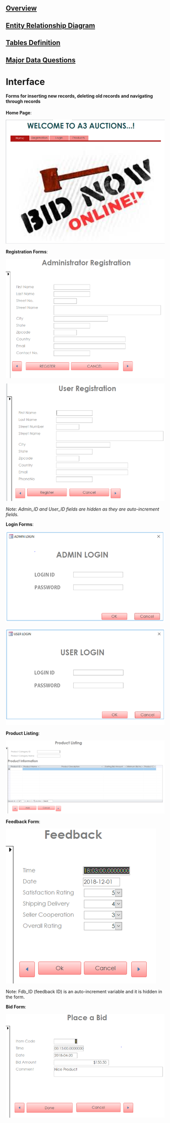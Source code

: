 ## [Overview](../README.md)

## [Entity Relationship Diagram](../Entity_Database/Entity_Relationship.md)

## [Tables Definition](../Table_Definitions.md)

## [Major Data Questions](../Data_Questions.md)

# Interface

#### Forms for inserting new records, deleting old records and navigating through records

**Home Page**:  

![png](Images/Home%20Page.png)  


**Registration Forms**:  

![png](Images/Registration%20forms.png)

![png](Images/Registration%20forms%201.png)  

*Note: Admin_ID and User_ID fields are hidden as they are auto-increment fields.*  


**Login Forms**:  

![png](Images/Login%20forms.png)  

![png](Images/login%20forms%201.png)  


**Product Listing**:  

![png](Images/product%20listing.png)  


**Feedback Form**:  

![png](Images/feedback.png)  

Note: Fdb_ID (feedback ID) is an auto-increment variable and it is hidden in the form.  


**Bid Form**:  

![png](Images/bid.png)


 
 
